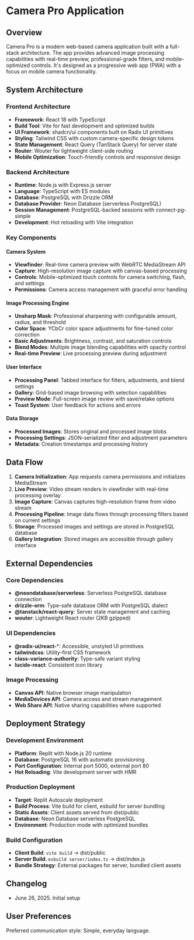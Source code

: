 # Camera Pro Application

## Overview

Camera Pro is a modern web-based camera application built with a full-stack architecture. The app provides advanced image processing capabilities with real-time preview, professional-grade filters, and mobile-optimized controls. It's designed as a progressive web app (PWA) with a focus on mobile camera functionality.

## System Architecture

### Frontend Architecture
- **Framework**: React 18 with TypeScript
- **Build Tool**: Vite for fast development and optimized builds
- **UI Framework**: shadcn/ui components built on Radix UI primitives
- **Styling**: Tailwind CSS with custom camera-specific design tokens
- **State Management**: React Query (TanStack Query) for server state
- **Router**: Wouter for lightweight client-side routing
- **Mobile Optimization**: Touch-friendly controls and responsive design

### Backend Architecture
- **Runtime**: Node.js with Express.js server
- **Language**: TypeScript with ES modules
- **Database**: PostgreSQL with Drizzle ORM
- **Database Provider**: Neon Database (serverless PostgreSQL)
- **Session Management**: PostgreSQL-backed sessions with connect-pg-simple
- **Development**: Hot reloading with Vite integration

### Key Components

#### Camera System
- **Viewfinder**: Real-time camera preview with WebRTC MediaStream API
- **Capture**: High-resolution image capture with canvas-based processing
- **Controls**: Mobile-optimized touch controls for camera switching, flash, and settings
- **Permissions**: Camera access management with graceful error handling

#### Image Processing Engine
- **Unsharp Mask**: Professional sharpening with configurable amount, radius, and threshold
- **Color Space**: YCbCr color space adjustments for fine-tuned color correction
- **Basic Adjustments**: Brightness, contrast, and saturation controls
- **Blend Modes**: Multiple image blending capabilities with opacity control
- **Real-time Preview**: Live processing preview during adjustment

#### User Interface
- **Processing Panel**: Tabbed interface for filters, adjustments, and blend settings
- **Gallery**: Grid-based image browsing with selection capabilities
- **Preview Mode**: Full-screen image review with save/retake options
- **Toast System**: User feedback for actions and errors

#### Data Storage
- **Processed Images**: Stores original and processed image blobs
- **Processing Settings**: JSON-serialized filter and adjustment parameters
- **Metadata**: Creation timestamps and processing history

## Data Flow

1. **Camera Initialization**: App requests camera permissions and initializes MediaStream
2. **Live Preview**: Video stream renders in viewfinder with real-time processing overlay
3. **Image Capture**: Canvas captures high-resolution frame from video stream
4. **Processing Pipeline**: Image data flows through processing filters based on current settings
5. **Storage**: Processed images and settings are stored in PostgreSQL database
6. **Gallery Integration**: Stored images are accessible through gallery interface

## External Dependencies

### Core Dependencies
- **@neondatabase/serverless**: Serverless PostgreSQL database connection
- **drizzle-orm**: Type-safe database ORM with PostgreSQL dialect
- **@tanstack/react-query**: Server state management and caching
- **wouter**: Lightweight React router (2KB gzipped)

### UI Dependencies
- **@radix-ui/react-***: Accessible, unstyled UI primitives
- **tailwindcss**: Utility-first CSS framework
- **class-variance-authority**: Type-safe variant styling
- **lucide-react**: Consistent icon library

### Image Processing
- **Canvas API**: Native browser image manipulation
- **MediaDevices API**: Camera access and stream management
- **Web Share API**: Native sharing capabilities where supported

## Deployment Strategy

### Development Environment
- **Platform**: Replit with Node.js 20 runtime
- **Database**: PostgreSQL 16 with automatic provisioning
- **Port Configuration**: Internal port 5000, external port 80
- **Hot Reloading**: Vite development server with HMR

### Production Deployment
- **Target**: Replit Autoscale deployment
- **Build Process**: Vite build for client, esbuild for server bundling
- **Static Assets**: Client assets served from dist/public
- **Database**: Neon Database serverless PostgreSQL
- **Environment**: Production mode with optimized bundles

### Build Configuration
- **Client Build**: `vite build` → dist/public
- **Server Build**: `esbuild server/index.ts` → dist/index.js
- **Bundle Strategy**: External packages for server, bundled client assets

## Changelog
- June 26, 2025. Initial setup

## User Preferences

Preferred communication style: Simple, everyday language.